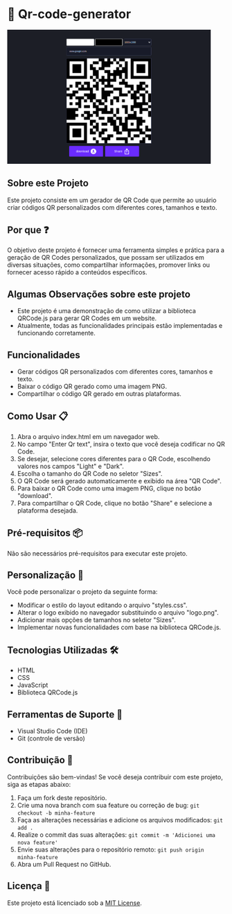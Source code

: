 # 🔳 Qr-code-generator

<p>
    <img width="470" src="./media/project.png">
</p>

## Sobre este Projeto

Este projeto consiste em um gerador de QR Code que permite ao usuário criar códigos QR personalizados com diferentes cores, tamanhos e texto.

## Por que ❓

O objetivo deste projeto é fornecer uma ferramenta simples e prática para a geração de QR Codes personalizados, que possam ser utilizados em diversas situações, como compartilhar informações, promover links ou fornecer acesso rápido a conteúdos específicos.

## Algumas Observações sobre este projeto

- Este projeto é uma demonstração de como utilizar a biblioteca QRCode.js para gerar QR Codes em um website.
- Atualmente, todas as funcionalidades principais estão implementadas e funcionando corretamente.

## Funcionalidades

- Gerar códigos QR personalizados com diferentes cores, tamanhos e texto.
- Baixar o código QR gerado como uma imagem PNG.
- Compartilhar o código QR gerado em outras plataformas.

## Como Usar 📋

1. Abra o arquivo index.html em um navegador web.
2. No campo "Enter Qr text", insira o texto que você deseja codificar no QR Code.
3. Se desejar, selecione cores diferentes para o QR Code, escolhendo valores nos campos "Light" e "Dark".
4. Escolha o tamanho do QR Code no seletor "Sizes".
5. O QR Code será gerado automaticamente e exibido na área "QR Code".
6. Para baixar o QR Code como uma imagem PNG, clique no botão "download".
7. Para compartilhar o QR Code, clique no botão "Share" e selecione a plataforma desejada.

## Pré-requisitos 📦

Não são necessários pré-requisitos para executar este projeto.

## Personalização 🎨

Você pode personalizar o projeto da seguinte forma:

- Modificar o estilo do layout editando o arquivo "styles.css".
- Alterar o logo exibido no navegador substituindo o arquivo "logo.png".
- Adicionar mais opções de tamanhos no seletor "Sizes".
- Implementar novas funcionalidades com base na biblioteca QRCode.js.

## Tecnologias Utilizadas 🛠️

- HTML
- CSS
- JavaScript
- Biblioteca QRCode.js

## Ferramentas de Suporte 🔧 

- Visual Studio Code (IDE)
- Git (controle de versão)

## Contribuição 🤝

Contribuições são bem-vindas! Se você deseja contribuir com este projeto, siga as etapas abaixo:

1. Faça um fork deste repositório.
2. Crie uma nova branch com sua feature ou correção de bug: `git checkout -b minha-feature`
3. Faça as alterações necessárias e adicione os arquivos modificados: `git add .`
4. Realize o commit das suas alterações: `git commit -m 'Adicionei uma nova feature'`
5. Envie suas alterações para o repositório remoto: `git push origin minha-feature`
6. Abra um Pull Request no GitHub.

## Licença 📄

Este projeto está licenciado sob a [MIT License](LICENSE).
